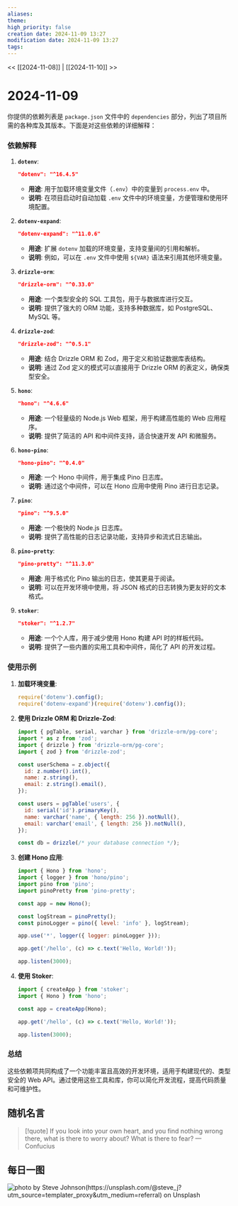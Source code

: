 ```yaml
---
aliases: 
theme: 
high_priority: false
creation date: 2024-11-09 13:27
modification date: 2024-11-09 13:27
tags:
---
```


<< [[2024-11-08]] | [[2024-11-10]] >>

# 2024-11-09

你提供的依赖列表是 `package.json` 文件中的 `dependencies` 部分，列出了项目所需的各种库及其版本。下面是对这些依赖的详细解释：

### 依赖解释

1. **`dotenv`**:
   ```json
   "dotenv": "^16.4.5"
   ```
   - **用途**: 用于加载环境变量文件（`.env`）中的变量到 `process.env` 中。
   - **说明**: 在项目启动时自动加载 `.env` 文件中的环境变量，方便管理和使用环境配置。

2. **`dotenv-expand`**:
   ```json
   "dotenv-expand": "^11.0.6"
   ```
   - **用途**: 扩展 `dotenv` 加载的环境变量，支持变量间的引用和解析。
   - **说明**: 例如，可以在 `.env` 文件中使用 `${VAR}` 语法来引用其他环境变量。

3. **`drizzle-orm`**:
   ```json
   "drizzle-orm": "^0.33.0"
   ```
   - **用途**: 一个类型安全的 SQL 工具包，用于与数据库进行交互。
   - **说明**: 提供了强大的 ORM 功能，支持多种数据库，如 PostgreSQL、MySQL 等。

4. **`drizzle-zod`**:
   ```json
   "drizzle-zod": "^0.5.1"
   ```
   - **用途**: 结合 Drizzle ORM 和 Zod，用于定义和验证数据库表结构。
   - **说明**: 通过 Zod 定义的模式可以直接用于 Drizzle ORM 的表定义，确保类型安全。

5. **`hono`**:
   ```json
   "hono": "^4.6.6"
   ```
   - **用途**: 一个轻量级的 Node.js Web 框架，用于构建高性能的 Web 应用程序。
   - **说明**: 提供了简洁的 API 和中间件支持，适合快速开发 API 和微服务。

6. **`hono-pino`**:
   ```json
   "hono-pino": "^0.4.0"
   ```
   - **用途**: 一个 Hono 中间件，用于集成 Pino 日志库。
   - **说明**: 通过这个中间件，可以在 Hono 应用中使用 Pino 进行日志记录。

7. **`pino`**:
   ```json
   "pino": "^9.5.0"
   ```
   - **用途**: 一个极快的 Node.js 日志库。
   - **说明**: 提供了高性能的日志记录功能，支持异步和流式日志输出。

8. **`pino-pretty`**:
   ```json
   "pino-pretty": "^11.3.0"
   ```
   - **用途**: 用于格式化 Pino 输出的日志，使其更易于阅读。
   - **说明**: 可以在开发环境中使用，将 JSON 格式的日志转换为更友好的文本格式。

9. **`stoker`**:
   ```json
   "stoker": "^1.2.7"
   ```
   - **用途**: 一个个人库，用于减少使用 Hono 构建 API 时的样板代码。
   - **说明**: 提供了一些内置的实用工具和中间件，简化了 API 的开发过程。

### 使用示例

1. **加载环境变量**:
   ```javascript
   require('dotenv').config();
   require('dotenv-expand')(require('dotenv').config());
   ```

2. **使用 Drizzle ORM 和 Drizzle-Zod**:
   ```javascript
   import { pgTable, serial, varchar } from 'drizzle-orm/pg-core';
   import * as z from 'zod';
   import { drizzle } from 'drizzle-orm/pg-core';
   import { zod } from 'drizzle-zod';

   const userSchema = z.object({
     id: z.number().int(),
     name: z.string(),
     email: z.string().email(),
   });

   const users = pgTable('users', {
     id: serial('id').primaryKey(),
     name: varchar('name', { length: 256 }).notNull(),
     email: varchar('email', { length: 256 }).notNull(),
   });

   const db = drizzle(/* your database connection */);
   ```

3. **创建 Hono 应用**:
   ```javascript
   import { Hono } from 'hono';
   import { logger } from 'hono/pino';
   import pino from 'pino';
   import pinoPretty from 'pino-pretty';

   const app = new Hono();

   const logStream = pinoPretty();
   const pinoLogger = pino({ level: 'info' }, logStream);

   app.use('*', logger({ logger: pinoLogger }));

   app.get('/hello', (c) => c.text('Hello, World!'));

   app.listen(3000);
   ```

4. **使用 Stoker**:
   ```javascript
   import { createApp } from 'stoker';
   import { Hono } from 'hono';

   const app = createApp(Hono);

   app.get('/hello', (c) => c.text('Hello, World!'));

   app.listen(3000);
   ```

### 总结

这些依赖项共同构成了一个功能丰富且高效的开发环境，适用于构建现代的、类型安全的 Web API。通过使用这些工具和库，你可以简化开发流程，提高代码质量和可维护性。

## 随机名言
> [!quote] If you look into your own heart, and you find nothing wrong there, what is there to worry about? What is there to fear?
> — Confucius

## 每日一图
![photo by Steve Johnson(https://unsplash.com/@steve_j?utm_source=templater_proxy&utm_medium=referral) on Unsplash](https://images.unsplash.com/photo-1729353639060-21b7918b2607?crop=entropy&cs=srgb&fm=jpg&ixid=M3w2NDU1OTF8MHwxfHJhbmRvbXx8fHx8fHx8fDE3MzExNTQ2NDB8&ixlib=rb-4.0.3&q=85&w=800&h=600)
